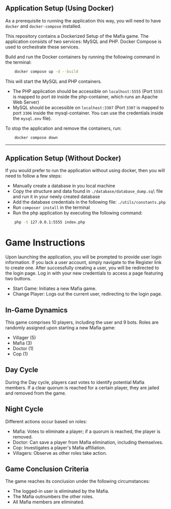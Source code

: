 ## Application Setup (Using Docker)

As a prerequisite to running the application this way, you will need to have `docker` and `docker-compose` installed.

This repository contains a Dockerized Setup of the Mafia game. The application consists of two services: MySQL and PHP. Docker Compose is used to orchestrate these services.

Build and run the Docker containers by running the following command in the terminal:

```bash
    docker compose up -d --build
```

This will start the MySQL and PHP containers.

- The PHP application should be accessible on `localhost:5555` (Port `5555` is mapped to port `80` inside the php-container, which runs an Apache Web Server)
- MySQL should be accessible on `localhost:3307` (Port `3307` is mapped to port `3306` inside the mysql-container. You can use the credentials inside the `mysql.env` file).


To stop the application and remove the containers, run:

```bash
    docker compose down
```

---

## Application Setup (Without Docker)

If you would prefer to run the application without using docker, then you will need to follow a few steps:

- Manually create a database in you local machine
- Copy the structure and data found in `./database/database_dump.sql` file and run it in your newly created database
- Add the database credentials in the following file: `./utils/constants.php`
- Run `composer install` in the terminal
- Run the php application by executing the following command:

```bash
    php -S 127.0.0.1:5555 index.php
```

# Game Instructions

Upon launching the application, you will be prompted to provide user login information. If you lack a user account, simply navigate to the Register link to create one. After successfully creating a user, you will be redirected to the login page. Log in with your new credentials to access a page featuring two buttons.

- Start Game: Initiates a new Mafia game.
- Change Player: Logs out the current user, redirecting to the login page.
## In-Game Dynamics
This game comprises 10 players, including the user and 9 bots. Roles are randomly assigned upon starting a new Mafia game:

- Villager (5)
- Mafia (3)
- Doctor (1)
- Cop (1)

## Day Cycle

During the Day cycle, players cast votes to identify potential Mafia members. If a clear quorum is reached for a certain player, they are jailed and removed from the game.

## Night Cycle

Different actions occur based on roles:

- Mafia: Votes to eliminate a player; if a quorum is reached, the player is removed.
- Doctor: Can save a player from Mafia elimination, including themselves.
- Cop: Investigates a player's Mafia affiliation.
- Villagers: Observe as other roles take action.

## Game Conclusion Criteria

The game reaches its conclusion under the following circumstances:

- The logged-in user is eliminated by the Mafia.
- The Mafia outnumbers the other roles.
- All Mafia members are eliminated.





